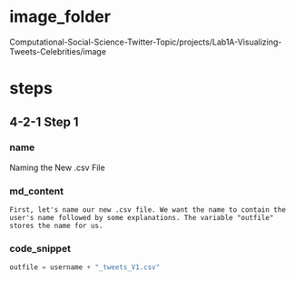 # image_folder

Computational-Social-Science-Twitter-Topic/projects/Lab1A-Visualizing-Tweets-Celebrities/image
# steps
## 4-2-1 Step 1
### name
Naming the New .csv File
###  md_content
```
First, let's name our new .csv file. We want the name to contain the user's name followed by some explanations. The variable "outfile" stores the name for us.
```
### code_snippet
```python
outfile = username + "_tweets_V1.csv"
```



